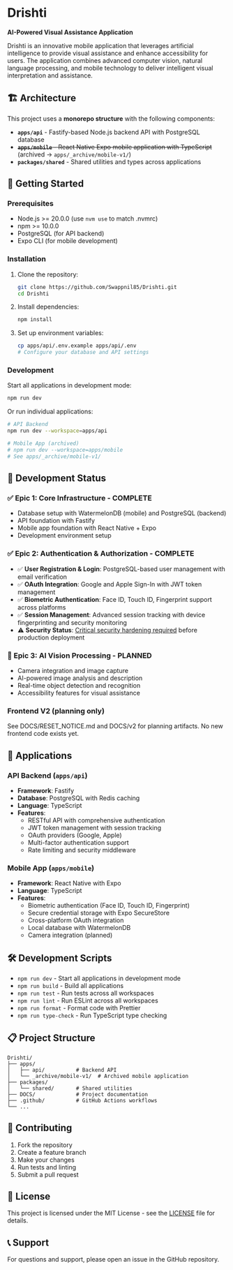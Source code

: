 # Drishti

**AI-Powered Visual Assistance Application**

Drishti is an innovative mobile application that leverages artificial intelligence to provide visual assistance and enhance accessibility for users. The application combines advanced computer vision, natural language processing, and mobile technology to deliver intelligent visual interpretation and assistance.

## 🏗️ Architecture

This project uses a **monorepo structure** with the following components:

- **`apps/api`** - Fastify-based Node.js backend API with PostgreSQL database
- ~~**`apps/mobile`** - React Native Expo mobile application with TypeScript~~ (archived → `apps/_archive/mobile-v1/`)
- **`packages/shared`** - Shared utilities and types across applications

## 🚀 Getting Started

### Prerequisites

- Node.js >= 20.0.0 (use `nvm use` to match .nvmrc)
- npm >= 10.0.0
- PostgreSQL (for API backend)
- Expo CLI (for mobile development)

### Installation

1. Clone the repository:

   ```bash
   git clone https://github.com/Swappnil85/Drishti.git
   cd Drishti
   ```

2. Install dependencies:

   ```bash
   npm install
   ```

3. Set up environment variables:
   ```bash
   cp apps/api/.env.example apps/api/.env
   # Configure your database and API settings
   ```

### Development

Start all applications in development mode:

```bash
npm run dev
```

Or run individual applications:

```bash
# API Backend
npm run dev --workspace=apps/api

# Mobile App (archived)
# npm run dev --workspace=apps/mobile
# See apps/_archive/mobile-v1/
```

## 🚀 Development Status

### ✅ Epic 1: Core Infrastructure - COMPLETE

- Database setup with WatermelonDB (mobile) and PostgreSQL (backend)
- API foundation with Fastify
- Mobile app foundation with React Native + Expo
- Development environment setup

### ✅ Epic 2: Authentication & Authorization - COMPLETE

- ✅ **User Registration & Login**: PostgreSQL-based user management with email verification
- ✅ **OAuth Integration**: Google and Apple Sign-In with JWT token management
- ✅ **Biometric Authentication**: Face ID, Touch ID, Fingerprint support across platforms
- ✅ **Session Management**: Advanced session tracking with device fingerprinting and security monitoring
- ⚠️ **Security Status**: [Critical security hardening required](https://github.com/Swappnil85/Drishti/issues/1) before production deployment

### 🔄 Epic 3: AI Vision Processing - PLANNED

- Camera integration and image capture
- AI-powered image analysis and description
- Real-time object detection and recognition
- Accessibility features for visual assistance

### Frontend V2 (planning only)

See DOCS/RESET_NOTICE.md and DOCS/v2 for planning artifacts. No new frontend code exists yet.

## 📱 Applications

### API Backend (`apps/api`)

- **Framework**: Fastify
- **Database**: PostgreSQL with Redis caching
- **Language**: TypeScript
- **Features**:
  - RESTful API with comprehensive authentication
  - JWT token management with session tracking
  - OAuth providers (Google, Apple)
  - Multi-factor authentication support
  - Rate limiting and security middleware

### Mobile App (`apps/mobile`)

- **Framework**: React Native with Expo
- **Language**: TypeScript
- **Features**:
  - Biometric authentication (Face ID, Touch ID, Fingerprint)
  - Secure credential storage with Expo SecureStore
  - Cross-platform OAuth integration
  - Local database with WatermelonDB
  - Camera integration (planned)

## 🛠️ Development Scripts

- `npm run dev` - Start all applications in development mode
- `npm run build` - Build all applications
- `npm run test` - Run tests across all workspaces
- `npm run lint` - Run ESLint across all workspaces
- `npm run format` - Format code with Prettier
- `npm run type-check` - Run TypeScript type checking

## 📋 Project Structure

```
Drishti/
├── apps/
│   ├── api/          # Backend API
│   └── _archive/mobile-v1/  # Archived mobile application
├── packages/
│   └── shared/       # Shared utilities
├── DOCS/             # Project documentation
├── .github/          # GitHub Actions workflows
└── ...
```

## 🤝 Contributing

1. Fork the repository
2. Create a feature branch
3. Make your changes
4. Run tests and linting
5. Submit a pull request

## 📄 License

This project is licensed under the MIT License - see the [LICENSE](LICENSE) file for details.

## 📞 Support

For questions and support, please open an issue in the GitHub repository.
